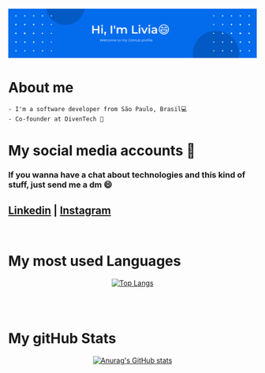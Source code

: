 ![img](https://github.com/LivHelen12/LivHelen12/blob/master/banner.png?raw=true)

<p></p>

# About me
```   
- I'm a software developer from São Paulo, Brasil💻 
- Co-founder at DivenTech 🚀      
```

# My social media accounts 📱

### If you wanna have a chat about technologies and this kind of stuff, just send me a dm 😄

##  [Linkedin](https://www.linkedin.com/in/liviahelendasilva/) | [Instagram](https://www.instagram.com/diventech/)


<br/>

# My most used Languages 

<div align="center">

[![Top Langs](https://github-readme-stats.vercel.app/api/top-langs/?username=LivHelen12&layout=compact)](https://github.com/LivHelen12/github-readme-stats)

</div>

<br/>
<br/>

# My gitHub Stats 

<div align="center">

[![Anurag's GitHub stats](https://github-readme-stats.vercel.app/api?username=LivHelen12&count_private=true&show_icons=true&theme=cobalt)](https://github.com/LivHelen12/github-readme-stats)

</div>










